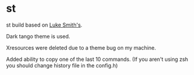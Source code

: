 # st
st build based on [Luke Smith's](https://github.com/LukeSmithxyz/st).

Dark tango theme is used.

Xresources were deleted due to a theme bug on my machine.

Added ability to copy one of the last 10 commands. (If you aren't using zsh you should change history file in the config.h)
